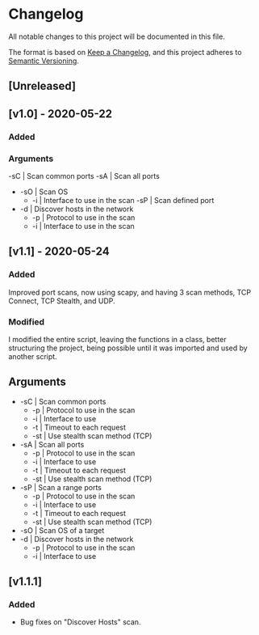 # Changelog
All notable changes to this project will be documented in this file.

The format is based on [Keep a Changelog](https://keepachangelog.com/en/1.0.0/),
and this project adheres to [Semantic Versioning](https://semver.org/spec/v2.0.0.html).

## [Unreleased]

## [v1.0] - 2020-05-22
### Added
### Arguments
-sC | Scan common ports
-sA | Scan all ports
- -sO | Scan OS
  - -i | Interface to use in the scan
-sP | Scan defined port
- -d | Discover hosts in the network
  - -p | Protocol to use in the scan
  - -i | Interface to use in the scan

## [v1.1] - 2020-05-24
### Added
Improved port scans, now using scapy, and having 3 scan methods, TCP Connect, TCP Stealth, and UDP.
### Modified
I modified the entire script, leaving the functions in a class, better structuring the project, being possible until it was imported and used by another script.
## Arguments
- -sC | Scan common ports
  - -p | Protocol to use in the scan
  - -i | Interface to use
  - -t | Timeout to each request
  - -st | Use stealth scan method (TCP)
- -sA | Scan all ports
  - -p  | Protocol to use in the scan
  - -i  | Interface to use
  - -t  | Timeout to each request
  - -st | Use stealth scan method (TCP)
- -sP | Scan a range ports
  - -p | Protocol to use in the scan
  - -i | Interface to use
  - -t | Timeout to each request
  - -st | Use stealth scan method (TCP)
- -sO | Scan OS of a target
- -d | Discover hosts in the network
  - -p | Protocol to use in the scan
  - -i | Interface to use

## [v1.1.1]
### Added
- Bug fixes on "Discover Hosts" scan.